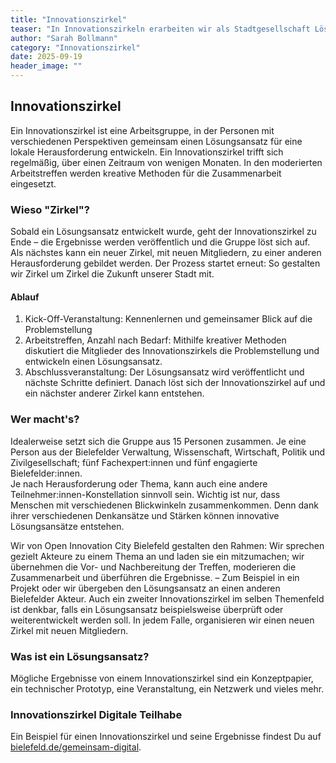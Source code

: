 ```yaml
---
title: "Innovationszirkel"
teaser: "In Innovationszirkeln erarbeiten wir als Stadtgesellschaft Lösungsansätze für lokale Herausforderungen. Mehr zum Format Innovationszirkel erfährst Du in diesem Beitrag."
author: "Sarah Bollmann"
category: "Innovationszirkel"
date: 2025-09-19
header_image: ""
---
```

## Innovationszirkel  
  
Ein Innovationszirkel ist eine Arbeitsgruppe, in der Personen mit verschiedenen Perspektiven gemeinsam einen Lösungsansatz für eine lokale Herausforderung entwickeln. Ein Innovationszirkel trifft sich regelmäßig, über einen Zeitraum von wenigen Monaten. In den moderierten Arbeitstreffen werden kreative Methoden für die Zusammenarbeit eingesetzt.     
  
### Wieso "Zirkel"?  
Sobald ein Lösungsansatz entwickelt wurde, geht der Innovationszirkel zu Ende – die Ergebnisse werden veröffentlich und die Gruppe löst sich auf.  
Als nächstes kann ein neuer Zirkel, mit neuen Mitgliedern, zu einer anderen Herausforderung gebildet werden. Der Prozess startet erneut: So gestalten wir Zirkel um Zirkel die Zukunft unserer Stadt mit.      
  
#### Ablauf    
  
1. Kick-Off-Veranstaltung: Kennenlernen und gemeinsamer Blick auf die Problemstellung  
2. Arbeitstreffen, Anzahl nach Bedarf: Mithilfe kreativer Methoden diskutiert die Mitglieder des Innovationszirkels die Problemstellung und entwickeln einen Lösungsansatz.
3. Abschlussveranstaltung: Der Lösungsansatz wird veröffentlicht und nächste Schritte definiert. Danach löst sich der Innovationszirkel auf und ein nächster anderer Zirkel kann entstehen.  
  
### Wer macht's?  
  
Idealerweise setzt sich die Gruppe aus 15 Personen zusammen. Je eine Person aus der Bielefelder Verwaltung, Wissenschaft, Wirtschaft, Politik und Zivilgesellschaft; fünf Fachexpert:innen und fünf engagierte Bielefelder:innen.  
Je nach Herausforderung oder Thema, kann auch eine andere Teilnehmer:innen-Konstellation sinnvoll sein. Wichtig ist nur, dass Menschen mit verschiedenen Blickwinkeln zusammenkommen. Denn dank ihrer verschiedenen Denkansätze und Stärken können innovative Lösungsansätze entstehen.  
    
Wir von Open Innovation City Bielefeld gestalten den Rahmen: Wir sprechen gezielt Akteure zu einem Thema an und laden sie ein mitzumachen; wir übernehmen die Vor- und Nachbereitung der Treffen, moderieren die Zusammenarbeit und überführen die Ergebnisse. – Zum Beispiel in ein Projekt oder wir übergeben den Lösungsansatz an einen anderen Bielefelder Akteur. 
Auch ein zweiter Innovationszirkel im selben Themenfeld ist denkbar, falls ein Lösungsansatz beispielsweise überprüft oder weiterentwickelt werden soll. In jedem Falle, organisieren wir einen neuen Zirkel mit neuen Mitgliedern.
  
### Was ist ein Lösungsansatz?   
  
Mögliche Ergebnisse von einem Innovationszirkel sind ein Konzeptpapier, ein technischer Prototyp, eine Veranstaltung, ein Netzwerk und vieles mehr.    
  
### Innovationszirkel Digitale Teilhabe  
Ein Beispiel für einen Innovationszirkel und seine Ergebnisse findest Du auf [bielefeld.de/gemeinsam-digital](https://bielefeld.de/gemeinsam-digital).  

